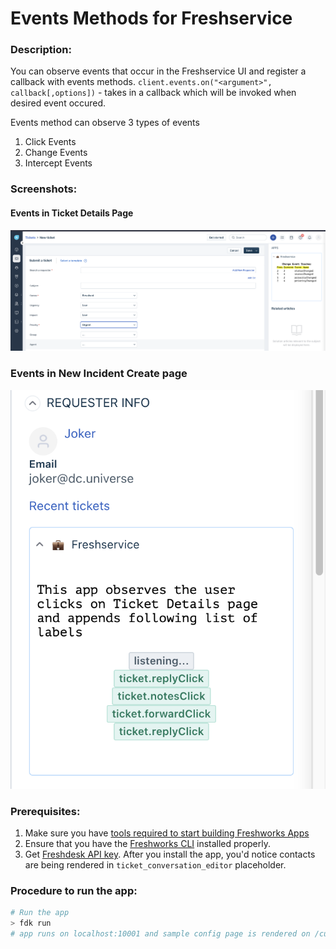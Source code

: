 # Events Methods for Freshservice

### Description:

You can observe events that occur in the Freshservice UI and register a callback with events methods.
`client.events.on("<argument>", callback[,options])` - takes in a callback which will be invoked when desired event occured.

Events method can observe 3 types of events

1. Click Events
2. Change Events
3. Intercept Events

### Screenshots:

#### Events in Ticket Details Page

<article align="center">

![](./screenshots/1.png)

</article>

### Events in New Incident Create page

<article align="center">

![](./screenshots/2.png)

</article>

### Prerequisites:

1. Make sure you have [tools required to start building Freshworks Apps](https://community.developers.freshworks.com/t/tools-required-to-start-building-freshworks-apps/3585)
2. Ensure that you have the [Freshworks CLI](https://community.developers.freshworks.com/t/what-are-the-prerequisites-to-install-the-freshworks-cli/234) installed properly.
3. Get [Freshdesk API key](https://support.freshdesk.com/support/solutions/articles/215517). After you install the app, you'd notice contacts are being rendered in `ticket_conversation_editor` placeholder.

### Procedure to run the app:

```sh
# Run the app
> fdk run
# app runs on localhost:10001 and sample config page is rendered on /custom_configs
```
